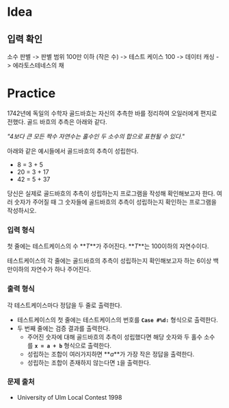 # Idea

## 입력 확인

소수 판별 -> 판별 범위 100만 이하 (작은 수) -> 테스트 케이스 100 -> 데이터 캐싱 -> 에라토스테네스의 채

# Practice

1742년에 독일의 수학자 골드바흐는 자신의 추측한 바를 정리하여 오일러에게 편지로 전했다. 골드 바흐의 추측은 아래와 같다.

_"4보다 큰 모든 짝수 자연수는 홀수인 두 소수의 합으로 표현될 수 있다."_

아래와 같은 예시들에서 골드바흐의 추측이 성립한다.

- 8 = 3 + 5
- 20 = 3 + 17
- 42 = 5 + 37

당신은 실제로 골드바흐의 추측이 성립하는지 프로그램을 작성해 확인해보고자 한다. 여러 숫자가 주어질 때 그 숫자들에 골드바흐의 추측이 성립하는지 확인하는 프로그램을 작성하시오.

### **입력 형식**

첫 줄에는 테스트케이스의 수 **_T_**가 주어진다. **_T_**는 100이하의 자연수이다.

테스트케이스의 각 줄에는 골드바흐의 추측이 성립하는지 확인해보고자 하는 6이상 백만이하의 자연수가 하나 주어진다.

### **출력 형식**

각 테스트케이스마다 정답을 두 줄로 출력한다.

- 테스트케이스의 첫 줄에는 테스트케이스의 번호를 **`Case #%d:`** 형식으로 출력한다.
- 두 번째 줄에는 검증 결과를 출력한다.
  - 주어진 숫자에 대해 골드바흐의 추측이 성립했다면 해당 숫자와 두 홀수 소수를 **`x = a + b`** 형식으로 출력한다.
  - 성립하는 조합이 여러가지하면 **_a_**가 가장 작은 정답을 출력한다.
  - 성립하는 조합이 존재하지 않는다면 `1`을 출력한다.

### **문제 출처**

- University of Ulm Local Contest 1998
